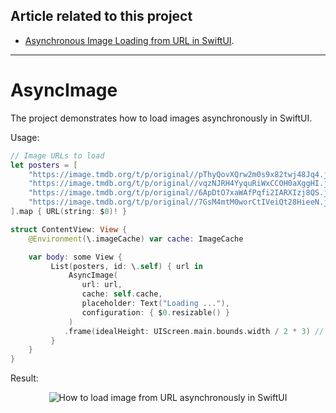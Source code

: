 ## Article related to this project

- [Asynchronous Image Loading from URL in SwiftUI](https://www.vadimbulavin.com/asynchronous-swiftui-image-loading-from-url-with-combine-and-swift/).

---

# AsyncImage

The project demonstrates how to load images asynchronously in SwiftUI.

Usage:

```swift
// Image URLs to load
let posters = [
    "https://image.tmdb.org/t/p/original//pThyQovXQrw2m0s9x82twj48Jq4.jpg",
    "https://image.tmdb.org/t/p/original//vqzNJRH4YyquRiWxCCOH0aXggHI.jpg",
    "https://image.tmdb.org/t/p/original//6ApDtO7xaWAfPqfi2IARXIzj8QS.jpg",
    "https://image.tmdb.org/t/p/original//7GsM4mtM0worCtIVeiQt28HieeN.jpg"
].map { URL(string: $0)! }

struct ContentView: View {
    @Environment(\.imageCache) var cache: ImageCache

    var body: some View {
         List(posters, id: \.self) { url in
             AsyncImage(
                url: url,
                cache: self.cache,
                placeholder: Text("Loading ..."),
                configuration: { $0.resizable() }
             )
            .frame(idealHeight: UIScreen.main.bounds.width / 2 * 3) // 2:3 aspect ratio
         }
    }
}
```

Result:

<p align="center">
  <img src="https://github.com/V8tr/AsyncImage/blob/master/demo.gif" alt="How to load image from URL asynchronously in SwiftUI"/>
</p>
